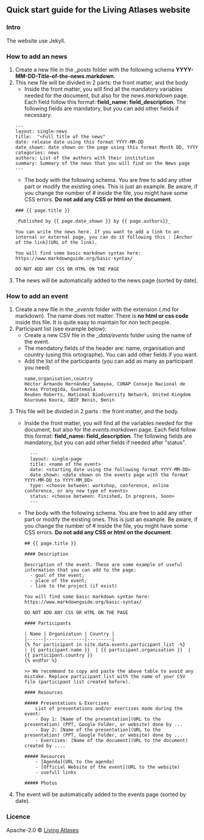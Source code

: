 ## Quick start guide for the Living Atlases website



### Intro
The website use Jekyll. 

### How to add an news 

1. Create a new file in the __posts_ folder with the following schema **YYYY-MM-DD-Title-of-the-news.markdown**. 
2. This new file will be divided in 2 parts: the front matter, and the body
    - Inside the front matter, you will find all the mandatory variables needed for the document, but also for the _news.markdown_ page. Each field follow this format: **field_name: field_description**. The following fields are mandatory, but you can add other fields if necessary. 
    ```
    ---
    layout: single-news
    title:  "<Full title of the news"
    date: release date using this format YYYY-MM-DD
    date_shown: date shown on the page using this format Month DD, YYYY
    categories: news
    authors: List of the authors with their institution
    summary: Summary of the news that you will find on the News page
    ---
    ```
    - The body with the following schema. You are free to add any other part or modify the existing ones. This is just an example. Be aware, if you change the number of # inside the file, you might have some CSS errors. **Do not add any CSS or html on the document**. 
    ```
    ### {{ page.title }}

    _Published by {{ page.date_shown }} by {{ page.authors}}_

    You can write the news here. If you want to add a link to an internal or external page, you can do it following this : [Anchor of the link](URL of the link).

    You will find some basic markdown syntax here: https://www.markdownguide.org/basic-syntax/

    DO NOT ADD ANY CSS OR HTML ON THE PAGE
    ```
4. The news will be automatically added to the news page (sorted by date). 

### How to add an event 

1. Create a new file in the __events_ folder with the extension (.md for markdown). The name does not matter. There is **no html or css code** inside this file. It is quite easy to maintain for non tech people.  
2. Participant list (see example below):
    - Create a new CSV file in the __data/events_ folder using the name of the event. 
    - The mendatory fields of the header are: name, organisation and country (using this ortographe). You can add other fields if you want. 
    - Add the list of the participants (you can add as many as participant you need)
      ```
      name,organisation,country
      Héctor Armando Hernández Samayoa, CONAP Consejo Nacional de Areas Protegida, Guatemala
      Reuben Roberts, National Biodiversity Network, United Kingdom
      Kourouma Koura, GBIF Benin, Benin
      ```
3. This file will be divided in 2 parts : the front matter, and the body. 
    - Inside the front matter, you will find all the variables needed for the document, but also for the _events.markdown_ page. Each field follow this format: **field_name: field_description**. The following fields are mandatory, but you can add other fields if needed after "status". 
   
            --- 
            layout: single-page
            title: <name of the event>
            date: <starting_date using the following format YYYY-MM-DD>
            date_shown: <date shown on the events page with the format YYYY-MM-DD to YYYY-MM_DD>
            type: <choose between: workshop, conference, online conference, or any new type of events>
            status: <choose between: Finished, In progress, Soon>
            ---
     
            
    - The body with the following schema. You are free to add any other part or modify the existing ones. This is just an example. Be aware, if you change the number of # inside the file, you might have some CSS errors. **Do not add any CSS or html on the document**.  

      ```
      ## {{ page.title }}
      
      #### Description 
      
      Description of the event. These are some example of useful information that you can add to the page:
        - goal of the event;
        - place of the event;
        - link to the project (if exist)

      You will find some basic markdown syntax here: https://www.markdownguide.org/basic-syntax/

      DO NOT ADD ANY CSS OR HTML ON THE PAGE
        
      #### Participants 
  
      | Name | Organization | Country |
      |------|--------------|---------|
      {% for participant in site.data.events.participant_list -%}
      | {{ participant.name }}  | {{ participant.organisation }}  | {{ participant.country }}
      {% endfor %}
      
      >> We recommand to copy and paste the above table to avoid any mistake. Replace participant_list with the name of your CSV file (participant list created before). 

      #### Resources 

      ##### Presentations & Exercises
          List of presentations and/or exercises made during the event:
          - Day 1: [Name of the presentation](URL to the presentation) (PPT, Google Folder, or website) done by ...
          - Day 2: [Name of the presentation](URL to the presentation) (PPT, Google Folder, or website) done by ...
          - Exercises: [Name of the document](URL to the document) created by ....
         
      ##### Resources 
          - [Agenda](URL to the agenda)
          - [Official Website of the event](URL to the website)
          - usefull links 

      ##### Photos
      ```
4. The event will be automatically added to the events page (sorted by date). 

### Licence
Apache-2.0 © [Living Atlases](https://living-atlases.gbif.org)
